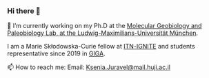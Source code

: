 ### Hi there 👋


🔭 I’m currently working on my Ph.D at the [Molecular Geobiology and Paleobiology Lab, at the Ludwig-Maximilians-Universität München](http://www.palaeontologie.geo.lmu.de/molpal/).

I am a Marie Skłodowska-Curie fellow at [ITN-IGNITE](http://www.itn-ignite.eu/projects/11573_ksenia-juravel/)
and students representative since 2019 in [GIGA](https://www.giga-cos.org/). 

📫 How to reach me: 
Email: Ksenia.Juravel@mail.huji.ac.il


<!--
**KseniaJuravel/KseniaJuravel** is a ✨ _special_ ✨ repository because its `README.md` (this file) appears on your GitHub profile.

Here are some ideas to get you started:



- 🌱 I’m currently learning ...
- 👯 I’m looking to collaborate on ...
- 🤔 I’m looking for help with ...
- 💬 Ask me about ...
- 😄 Pronouns: ...
- ⚡ Fun fact: ...
-->
